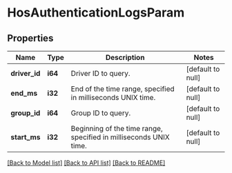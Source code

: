 # HosAuthenticationLogsParam

## Properties
Name | Type | Description | Notes
------------ | ------------- | ------------- | -------------
**driver_id** | **i64** | Driver ID to query. | [default to null]
**end_ms** | **i32** | End of the time range, specified in milliseconds UNIX time. | [default to null]
**group_id** | **i64** | Group ID to query. | [default to null]
**start_ms** | **i32** | Beginning of the time range, specified in milliseconds UNIX time. | [default to null]

[[Back to Model list]](../README.md#documentation-for-models) [[Back to API list]](../README.md#documentation-for-api-endpoints) [[Back to README]](../README.md)


